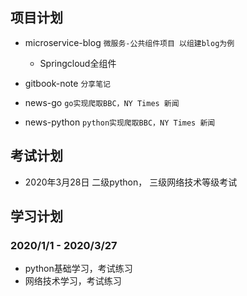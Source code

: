 ## 项目计划

* microservice-blog `微服务-公共组件项目 以组建blog为例`
  * Springcloud全组件

* gitbook-note `分享笔记`

* news-go  `go实现爬取BBC，NY Times 新闻`

* news-python  `python实现爬取BBC，NY Times 新闻`

## 考试计划
 
 * 2020年3月28日 二级python， 三级网络技术等级考试
 
## 学习计划
 ### 2020/1/1 - 2020/3/27
 * python基础学习，考试练习
 * 网络技术学习，考试练习
